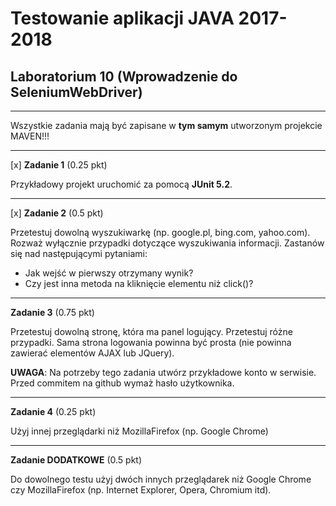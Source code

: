 # Testowanie aplikacji JAVA 2017-2018
## Laboratorium 10 (Wprowadzenie do SeleniumWebDriver)

-------------------------------------------

Wszystkie zadania mają być zapisane w **tym samym** utworzonym projekcie MAVEN!!!

-------------------------------------------

[x] **Zadanie 1** (0.25 pkt)

Przykładowy projekt uruchomić za pomocą **JUnit 5.2**.

-------------------------------------------

[x] **Zadanie 2** (0.5 pkt) 

Przetestuj dowolną wyszukiwarkę (np. google.pl, bing.com, yahoo.com). Rozważ wyłącznie przypadki dotyczące wyszukiwania informacji. Zastanów się nad następującymi pytaniami: 

- Jak wejść w pierwszy otrzymany wynik?
- Czy jest inna metoda na kliknięcie elementu niż click()?

--------------------------------------------

**Zadanie 3** (0.75 pkt)

Przetestuj dowolną stronę, która ma panel logujący. Przetestuj różne przypadki. Sama strona logowania powinna być prosta (nie powinna zawierać elementów AJAX lub JQuery). 

**UWAGA**: Na potrzeby tego zadania utwórz przykładowe konto w serwisie. Przed commitem na github wymaż hasło użytkownika. 

-------------------------------------------

**Zadanie 4** (0.25 pkt)

Użyj innej przeglądarki niż MozillaFirefox (np. Google Chrome)


-------------------------------------------

**Zadanie DODATKOWE** (0.5 pkt)

Do dowolnego testu użyj dwóch innych przeglądarek niż Google Chrome czy MozillaFirefox (np. Internet Explorer, Opera, Chromium itd).

